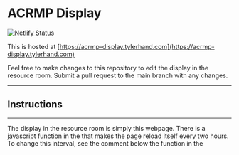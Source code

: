 # ACRMP Display

[![Netlify Status](https://api.netlify.com/api/v1/badges/969c0a76-7481-4a16-b7dc-695b351f646e/deploy-status)](https://app.netlify.com/sites/astounding-jelly-162c60/deploys)

This is hosted at [https://acrmp-display.tylerhand.com](https://acrmp-display.tylerhand.com)

Feel free to make changes to this repository to edit the display in the resource room. Submit a pull request to the main branch with any changes.

***
## Instructions
***

The display in the resource room is simply this webpage. There is a javascript function in the <head> that 
makes the page reload itself every two hours. To change this interval, see the comment below the function in 
the <script> tags and change the number in the function accordingly. The charts/quotes are daily settlement 
prices from TradingView (as are the widgets) - for shorter timeframes, TradingView requires a subscription 
(different from the ones for their regular service).


To add this to a new smart TV, you need to install a kiosk app that allows you to display a webpage. 


This repository is located at [github.com/tylerhand/acrmp-display](https://github.com/tylerhand/acrmp-display)

***
## Notes for Current TVs (as of when I left)
***

**Amazon Fire TV:** For this one, I installed a free kiosk app called ClickSimply. It does not appear to be 
currently maintained, however, it does the job. 


To display the page, just select the app from the homepage. It looks like this:
![ClickSimply Logo](clicksimply-logo.jpg)


**Google TV:** As of leaving, this has not been set up yet. Just send a link to this page to IT, and they'll know what to do.